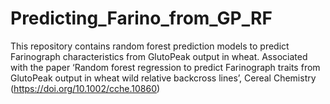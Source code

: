 # Predicting_Farino_from_GP_RF
This repository contains random forest prediction models to predict Farinograph characteristics from GlutoPeak output in wheat. Associated with the paper ‘Random forest regression to predict Farinograph traits from GlutoPeak output in wheat wild relative backcross lines’, Cereal Chemistry (https://doi.org/10.1002/cche.10860)
